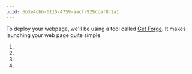 ```yaml
---
uuid: 6b3e4cbb-6115-4759-aacf-929ccaf8c2a1
---
```



To deploy your webpage, we'll be using a tool called [Get Forge](). It makes
launching your web page quite simple.


1.
2.
3.
4.
